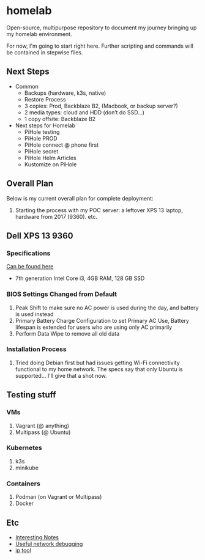 # homelab
Open-source, multipurpose repository to document my journey bringing up my homelab environment.

For now, I'm going to start right here. Further scripting and commands will be contained in stepwise files.

## Next Steps
* Common
  * Backups (hardware, k3s, native)
  * Restore Process
  * 3 copies: Prod, Backblaze B2, (Macbook, or backup server?)
  * 2 media types: cloud and HDD (don’t do SSD…)
  * 1 copy offsite: Backblaze B2
* Next steps for Homelab
  * PiHole testing
  * PiHole PROD
  * PiHole connect @ phone first
  * PiHole secret
  * PiHole Helm Articles
  * Kustomize on PiHole


## Overall Plan
Below is my current overall plan for complete deployment:
1. Starting the process with my POC server: a leftover XPS 13 laptop, hardware from 2017 (9360).
etc.

## Dell XPS 13 9360

### Specifications
[Can be found here](https://dl.dell.com/topicspdf/xps-13-9360-laptop_setup-guide_en-us.pdf)
* 7th generation Intel Core i3, 4GB RAM, 128 GB SSD

### BIOS Settings Changed from Default
1. Peak Shift to make sure no AC power is used during the day, and battery is used instead
2. Primary Battery Charge Configuration to set Primary AC Use, Battery lifespan is extended for users who are using only AC primarily
3. Perform Data Wipe to remove all old data

### Installation Process
1. Tried doing Debian first but had issues getting Wi-Fi connectivity functional to my home network. The specs say that only Ubuntu is supported... I'll give that a shot now.


## Testing stuff

### VMs
1. Vagrant (@ anything)
2. Multipass (@ Ubuntu)

### Kubernetes
1. k3s
2. minikube

### Containers
1. Podman (on Vagrant or Multipass)
2. Docker


## Etc

* [Interesting Notes](https://hyperionlocal.net/?s=How+to+Homelab)
* [Useful network debugging](https://github.com/Praqma/Network-MultiTool)
* [ip tool](https://www.geeksforgeeks.org/ip-command-in-linux-with-examples/)

